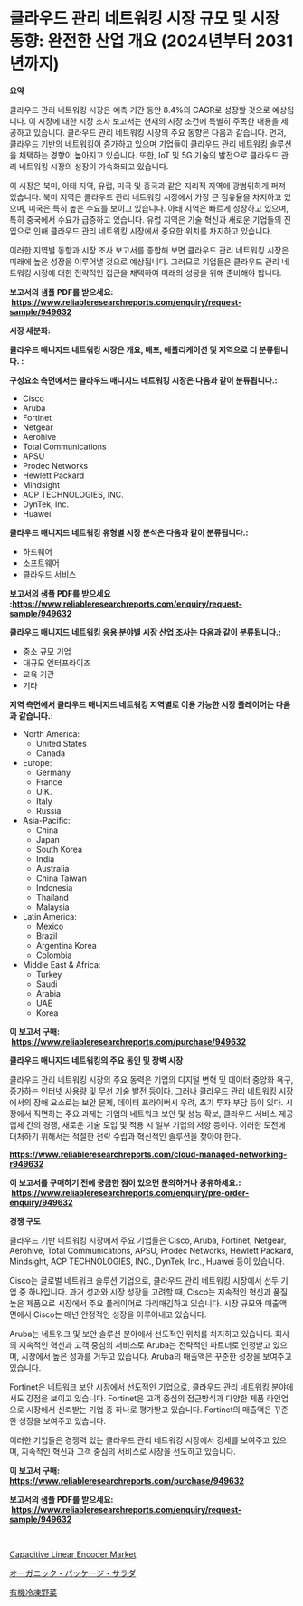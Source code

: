 <p><h1>클라우드 관리 네트워킹 시장 규모 및 시장 동향: 완전한 산업 개요 (2024년부터 2031년까지)</h1></p><p><strong>요약</strong></p>
<p><p>클라우드 관리 네트워킹 시장은 예측 기간 동안 8.4%의 CAGR로 성장할 것으로 예상됩니다. 이 시장에 대한 시장 조사 보고서는 현재의 시장 조건에 특별히 주목한 내용을 제공하고 있습니다. 클라우드 관리 네트워킹 시장의 주요 동향은 다음과 같습니다. 먼저, 클라우드 기반의 네트워킹이 증가하고 있으며 기업들이 클라우드 관리 네트워킹 솔루션을 채택하는 경향이 높아지고 있습니다. 또한, IoT 및 5G 기술의 발전으로 클라우드 관리 네트워킹 시장의 성장이 가속화되고 있습니다.</p><p>이 시장은 북미, 아태 지역, 유럽, 미국 및 중국과 같은 지리적 지역에 광범위하게 퍼져 있습니다. 북미 지역은 클라우드 관리 네트워킹 시장에서 가장 큰 점유율을 차지하고 있으며, 미국은 특히 높은 수요를 보이고 있습니다. 아태 지역은 빠르게 성장하고 있으며, 특히 중국에서 수요가 급증하고 있습니다. 유럽 지역은 기술 혁신과 새로운 기업들의 진입으로 인해 클라우드 관리 네트워킹 시장에서 중요한 위치를 차지하고 있습니다.</p><p>이러한 지역별 동향과 시장 조사 보고서를 종합해 보면 클라우드 관리 네트워킹 시장은 미래에 높은 성장을 이루어낼 것으로 예상됩니다. 그러므로 기업들은 클라우드 관리 네트워킹 시장에 대한 전략적인 접근을 채택하여 미래의 성공을 위해 준비해야 합니다.</p></p>
<p><strong>보고서의 샘플 PDF를 받으세요: &nbsp;<a href="https://www.reliableresearchreports.com/enquiry/request-sample/949632">https://www.reliableresearchreports.com/enquiry/request-sample/949632</a></strong></p>
<p><strong>시장 세분화:</strong></p>
<p><strong> 클라우드 매니지드 네트워킹 시장은 개요, 배포, 애플리케이션 및 지역으로 더 분류됩니다. :</strong></p>
<p><strong>구성요소 측면에서는 클라우드 매니지드 네트워킹 시장은 다음과 같이 분류됩니다.:</strong></p>
<p><ul><li>Cisco</li><li>Aruba</li><li>Fortinet</li><li>Netgear</li><li>Aerohive</li><li>Total Communications</li><li>APSU</li><li>Prodec Networks</li><li>Hewlett Packard</li><li>Mindsight</li><li>ACP TECHNOLOGIES, INC.</li><li>DynTek, Inc.</li><li>Huawei</li></ul></p>
<p><strong> 클라우드 매니지드 네트워킹 유형별 시장 분석은 다음과 같이 분류됩니다.:</strong></p>
<p><ul><li>하드웨어</li><li>소프트웨어</li><li>클라우드 서비스</li></ul></p>
<p><strong>보고서의 샘플 PDF를 받으세요 :<a href="https://www.reliableresearchreports.com/enquiry/request-sample/949632">https://www.reliableresearchreports.com/enquiry/request-sample/949632</a></strong></p>
<p><strong> 클라우드 매니지드 네트워킹 응용 분야별 시장 산업 조사는 다음과 같이 분류됩니다.:</strong></p>
<p><ul><li>중소 규모 기업</li><li>대규모 엔터프라이즈</li><li>교육 기관</li><li>기타</li></ul></p>
<p><strong>지역 측면에서 클라우드 매니지드 네트워킹 지역별로 이용 가능한 시장 플레이어는 다음과 같습니다.:</strong></p>
<p><ul>
    <li>
        North America:
        <ul>
            <li>United States</li>
            <li>Canada</li>
        </ul>
    </li>
    <li>
        Europe:
        <ul>
            <li>Germany</li>
            <li>France</li>
            <li>U.K.</li>
            <li>Italy</li>
            <li>Russia</li>
        </ul>
    </li>
    <li>
        Asia-Pacific:
        <ul>
            <li>China</li>
            <li>Japan</li>
            <li>South Korea</li>
            <li>India</li>
            <li>Australia</li>
            <li>China Taiwan</li>
            <li>Indonesia</li>
            <li>Thailand</li>
            <li>Malaysia</li>
        </ul>
    </li>
    <li>
        Latin America:
        <ul>
            <li>Mexico</li>
            <li>Brazil</li>
            <li>Argentina Korea</li>
            <li>Colombia</li>
        </ul>
    </li>
    <li>
        Middle East & Africa:
        <ul>
            <li>Turkey</li>
            <li>Saudi</li>
            <li>Arabia</li>
            <li>UAE</li>
            <li>Korea</li>
        </ul>
    </li>
    </ul></p>
<p><strong>이 보고서 구매: &nbsp;<a href="https://www.reliableresearchreports.com/purchase/949632">https://www.reliableresearchreports.com/purchase/949632</a></strong></p>
<p><strong>클라우드 매니지드 네트워킹의 주요 동인 및 장벽 시장</strong></p>
<p><p>클라우드 관리 네트워킹 시장의 주요 동력은 기업의 디지털 변혁 및 데이터 중앙화 욕구, 증가하는 인터넷 사용량 및 무선 기술 발전 등이다. 그러나 클라우드 관리 네트워킹 시장에서의 장애 요소로는 보안 문제, 데이터 프라이버시 우려, 초기 투자 부담 등이 있다. 시장에서 직면하는 주요 과제는 기업의 네트워크 보안 및 성능 확보, 클라우드 서비스 제공 업체 간의 경쟁, 새로운 기술 도입 및 적용 시 일부 기업의 저항 등이다. 이러한 도전에 대처하기 위해서는 적절한 전략 수립과 혁신적인 솔루션을 찾아야 한다.</p></p>
<p><strong><a href="https://www.reliableresearchreports.com/cloud-managed-networking-r949632">https://www.reliableresearchreports.com/cloud-managed-networking-r949632</a></strong></p>
<p><strong>이 보고서를 구매하기 전에 궁금한 점이 있으면 문의하거나 공유하세요.: &nbsp;<a href="https://www.reliableresearchreports.com/enquiry/pre-order-enquiry/949632">https://www.reliableresearchreports.com/enquiry/pre-order-enquiry/949632</a></strong></p>
<p><strong>경쟁 구도</strong></p>
<p><p>클라우드 기반 네트워킹 시장에서 주요 기업들은 Cisco, Aruba, Fortinet, Netgear, Aerohive, Total Communications, APSU, Prodec Networks, Hewlett Packard, Mindsight, ACP TECHNOLOGIES, INC., DynTek, Inc., Huawei 등이 있습니다. </p><p>Cisco는 글로벌 네트워크 솔루션 기업으로, 클라우드 관리 네트워킹 시장에서 선두 기업 중 하나입니다. 과거 성과와 시장 성장을 고려할 때, Cisco는 지속적인 혁신과 품질 높은 제품으로 시장에서 주요 플레이어로 자리매김하고 있습니다. 시장 규모와 매출액 면에서 Cisco는 매년 안정적인 성장을 이루어내고 있습니다.</p><p>Aruba는 네트워크 및 보안 솔루션 분야에서 선도적인 위치를 차지하고 있습니다. 회사의 지속적인 혁신과 고객 중심의 서비스로 Aruba는 전략적인 파트너로 인정받고 있으며, 시장에서 높은 성과를 거두고 있습니다. Aruba의 매출액은 꾸준한 성장을 보여주고 있습니다.</p><p>Fortinet은 네트워크 보안 시장에서 선도적인 기업으로, 클라우드 관리 네트워킹 분야에서도 강점을 보이고 있습니다. Fortinet은 고객 중심의 접근방식과 다양한 제품 라인업으로 시장에서 신뢰받는 기업 중 하나로 평가받고 있습니다. Fortinet의 매출액은 꾸준한 성장을 보여주고 있습니다.</p><p>이러한 기업들은 경쟁력 있는 클라우드 관리 네트워킹 시장에서 강세를 보여주고 있으며, 지속적인 혁신과 고객 중심의 서비스로 시장을 선도하고 있습니다.</p></p>
<p><strong>이 보고서 구매: &nbsp; <a href="https://www.reliableresearchreports.com/purchase/949632">https://www.reliableresearchreports.com/purchase/949632</a></strong></p>
<p><strong>보고서의 샘플 PDF를 받으세요: &nbsp;<a href="https://www.reliableresearchreports.com/enquiry/request-sample/949632">https://www.reliableresearchreports.com/enquiry/request-sample/949632</a></strong><strong></strong></p>
<p>&nbsp;</p>
<p><p><a href="https://frill-swim-3cd.notion.site/Capacitive-Linear-Encoder-Market-Analysis-Its-CAGR-Market-Segmentation-and-Global-Industry-Overvie-9de28b3cdb9a4f9a9f799b756ff28bf3">Capacitive Linear Encoder Market</a></p><p><a href="https://medium.com/@wesleyeilly8796202/%E6%9C%89%E6%A9%9F%E5%8C%85%E8%A3%85%E3%82%B5%E3%83%A9%E3%83%80%E5%B8%82%E5%A0%B4-%E7%A8%AE%E9%A1%9E-%E7%94%A8%E9%80%94-%E5%9C%B0%E7%90%86%E3%81%94%E3%81%A8%E3%81%AE%E5%8C%85%E6%8B%AC%E7%9A%84%E3%81%AA%E8%A9%95%E4%BE%A1-accafdcde954">オーガニック・パッケージ・サラダ</a></p><p><a href="https://medium.com/@nicolaseller56452023/%E6%9C%89%E6%A9%9F%E5%86%B7%E5%87%8D%E9%87%8E%E8%8F%9C%E5%B8%82%E5%A0%B4%E3%81%AF%E5%B8%82%E5%A0%B4%E3%82%B7%E3%82%A7%E3%82%A2-%E5%B8%82%E5%A0%B4%E3%83%88%E3%83%AC%E3%83%B3%E3%83%89-%E5%B8%82%E5%A0%B4%E6%88%90%E9%95%B7%E3%81%AB%E9%96%A2%E3%81%99%E3%82%8B%E6%83%85%E5%A0%B1%E3%82%92%E6%8F%90%E4%BE%9B%E3%81%97%E3%81%BE%E3%81%99-9523a4f40b54">有機冷凍野菜</a></p></p>
